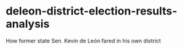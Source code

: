 # deleon-district-election-results-analysis
How former state Sen. Kevin de León fared in his own district
